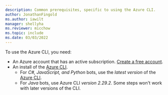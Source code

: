 ```yaml
---
description: Common prerequisites, specific to using the Azure CLI.
author: JonathanFingold
ms.author: iawilt
manager: shellyha
ms.reviewer: micchow
ms.topic: include
ms.date: 03/03/2022
---
```


To use the Azure CLI, you need:

- An Azure account that has an active subscription. [Create a free account](https://azure.microsoft.com/free/?WT.mc_id=A261C142F).
- An install of the [Azure CLI](/cli/azure/install-azure-cli).
  - For _C#, JavaScript, and Python_ bots, use the _latest version_ of the [Azure CLI](/cli/azure/).
  - For _Java_ bots, use Azure CLI _version 2.29.2_. Some steps won't work with later versions of the CLI.
